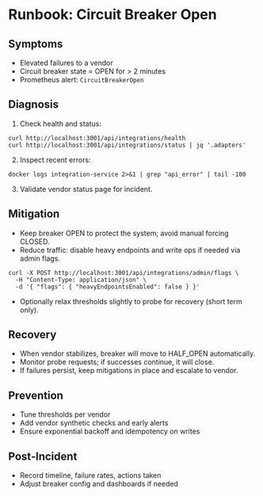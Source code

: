 # Runbook: Circuit Breaker Open

## Symptoms
- Elevated failures to a vendor
- Circuit breaker state = OPEN for > 2 minutes
- Prometheus alert: `CircuitBreakerOpen`

## Diagnosis
1. Check health and status:
```
curl http://localhost:3001/api/integrations/health
curl http://localhost:3001/api/integrations/status | jq '.adapters'
```
2. Inspect recent errors:
```
docker logs integration-service 2>&1 | grep "api_error" | tail -100
```
3. Validate vendor status page for incident.

## Mitigation
- Keep breaker OPEN to protect the system; avoid manual forcing CLOSED.
- Reduce traffic: disable heavy endpoints and write ops if needed via admin flags.
```
curl -X POST http://localhost:3001/api/integrations/admin/flags \
  -H "Content-Type: application/json" \
  -d '{ "flags": { "heavyEndpointsEnabled": false } }'
```
- Optionally relax thresholds slightly to probe for recovery (short term only).

## Recovery
- When vendor stabilizes, breaker will move to HALF_OPEN automatically.
- Monitor probe requests; if successes continue, it will close.
- If failures persist, keep mitigations in place and escalate to vendor.

## Prevention
- Tune thresholds per vendor
- Add vendor synthetic checks and early alerts
- Ensure exponential backoff and idempotency on writes

## Post‑Incident
- Record timeline, failure rates, actions taken
- Adjust breaker config and dashboards if needed
